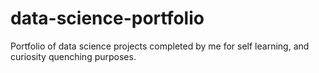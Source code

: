 # data-science-portfolio
Portfolio of data science projects completed by me for self learning, and curiosity quenching purposes.
